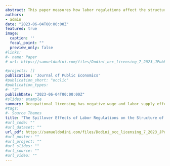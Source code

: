 ```yaml
---
abstract: This paper measures how labor regulations affect the structure of earnings and employment in other occupations in the context of occupational licensing. Using a state boundary discontinuity design, I estimate the market spillovers of licensing on other occupations with similar skills, which I classify using hierarchical clustering techniques on skills data from O*NET. I find evidence of negative earnings and employment spillovers, with the largest earnings effects concentrated among women, black, and foreign-born Hispanic workers. These effects lead to greater earnings inequality. The results are most consistent with licensing changing skill- and industry-specific labor demand and with a monopsony model where licensing increases search costs and reduces workers' outside options. FORTHCOMING AT JOURNAL OF PUBLIC ECONOMICS.
authors:
- admin
date: "2023-06-04T00:00:00Z"
featured: true
image:
  caption: ''
  focal_point: ""
  preview_only: false
#links:
#- name: Paper
# url: https://samueldodini.com/files/Dodini_occ_licensing_7_2023_JPubE_final.pdf

#projects: []
publication: 'Journal of Public Economics'
#publication_short: "occlic"
#publication_types:
#- "2"
publishDate: "2023-06-04T00:00:00Z"
#slides: example
summary: Occupational licensing has negative wage and labor supply effects on occupations that use similar latent skills consistent with a monopsony model. The negative effects are particularly strong for women, black workers, and Hispanic workers.
#tags:
#- Source Themes
title: "The Spillover Effects of Labor Regulations on the Structure of Earnings and Employment: Evidence from Occupational Licensing"
#url_code: ""
#url_dataset: ""
url_pdf: https://samueldodini.com/files/Dodini_occ_licensing_7_2023_JPubE_final.pdf
#url_poster: ""
#url_project: ""
#url_slides: ""
#url_source: ""
#url_video: ""
---
```

